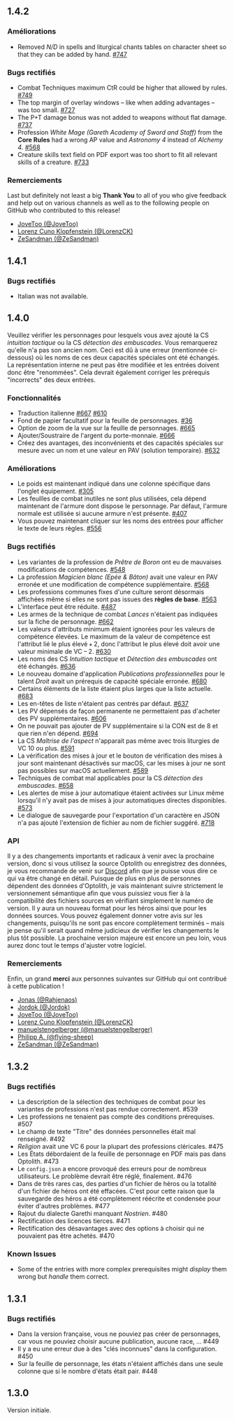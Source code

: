 ## 1.4.2

### Améliorations

- Removed *N/D* in spells and liturgical chants tables on character sheet so that they can be added by hand. [#747](https://github.com/elyukai/optolith-client/issues/747)

### Bugs rectifiés

- Combat Techniques maximum CtR could be higher that allowed by rules. [#749](https://github.com/elyukai/optolith-client/issues/749)
- The top margin of overlay windows – like when adding advantages – was too small. [#727](https://github.com/elyukai/optolith-client/issues/727)
- The P+T damage bonus was not added to weapons without flat damage. [#737](https://github.com/elyukai/optolith-client/issues/737)
- Profession *White Mage (Gareth Academy of Sword and Staff)* from the **Core Rules** had a wrong AP value and *Astronomy 4* instead of *Alchemy 4*. [#568](https://github.com/elyukai/optolith-client/issues/568)
- Creature skills text field on PDF export was too short to fit all relevant skills of a creature. [#733](https://github.com/elyukai/optolith-client/issues/733)

### Remerciements

Last but definitely not least a big **Thank You** to all of you who give feedback and help out on various channels as well as to the following people on GitHub who contributed to this release!

- [JoveToo (@JoveToo)](https://github.com/JoveToo)
- [Lorenz Cuno Klopfenstein (@LorenzCK)](https://github.com/LorenzCK)
- [ZeSandman (@ZeSandman)](https://github.com/ZeSandman)

## 1.4.1

### Bugs rectifiés

- Italian was not available.

## 1.4.0

Veuillez vérifier les personnages pour lesquels vous avez ajouté la CS *intuition tactique* ou la CS *détection des embuscades*. Vous remarquerez qu'elle n'a pas son ancien nom. Ceci est dû à une erreur (mentionnée ci-dessous) où les noms de ces deux capacités spéciales ont été échangés. La représentation interne ne peut pas être modifiée et les entrées doivent donc être "renommées". Cela devrait également corriger les prérequis "incorrects" des deux entrées.

### Fonctionnalités

- Traduction italienne [#667](https://github.com/elyukai/optolith-client/issues/667) [#610](https://github.com/elyukai/optolith-client/issues/610)
- Fond de papier facultatif pour la feuille de personnages. [#36](https://github.com/elyukai/optolith-client/issues/36)
- Option de zoom de la vue sur la feuille de personnages. [#665](https://github.com/elyukai/optolith-client/issues/665)
- Ajouter/Soustraire de l'argent du porte-monnaie. [#666](https://github.com/elyukai/optolith-client/issues/666)
- Créez des avantages, des inconvénients et des capacités spéciales sur mesure avec un nom et une valeur en PAV (solution temporaire). [#632](https://github.com/elyukai/optolith-client/issues/632)

### Améliorations

- Le poids est maintenant indiqué dans une colonne spécifique dans l'onglet équipement. [#305](https://github.com/elyukai/optolith-client/issues/305)
- Les feuilles de combat inutiles ne sont plus utilisées, cela dépend maintenant de l'armure dont dispose le personnage. Par défaut, l'armure normale est utilisée si aucune armure n'est présente. [#407](https://github.com/elyukai/optolith-client/issues/407)
- Vous pouvez maintenant cliquer sur les noms des entrées pour afficher le texte de leurs règles. [#556](https://github.com/elyukai/optolith-client/issues/556)

### Bugs rectifiés

- Les variantes de la profession de *Prêtre de Boron* ont eu de mauvaises modifications de compétences. [#548](https://github.com/elyukai/optolith-client/issues/548)
- La profession *Magicien blanc (Epée & Bâton)* avait une valeur en PAV erronée et une modification de compétence supplémentaire. [#568](https://github.com/elyukai/optolith-client/issues/568)
- Les professions communes fixes d'une culture seront désormais affichées même si elles ne sont pas issues des **règles de base**. [#563](https://github.com/elyukai/optolith-client/issues/563)
- L'interface peut être réduite. [#487](https://github.com/elyukai/optolith-client/issues/487)
- Les armes de la technique de combat *Lances* n'étaient pas indiquées sur la fiche de personnage. [#662](https://github.com/elyukai/optolith-client/issues/662)
- Les valeurs d'attributs minimum étaient ignorées pour les valeurs de compétence élevées. Le maximum de la valeur de compétence est l'attribut lié le plus élevé&thinsp;+&thinsp;2, donc l'attribut le plus élevé doit avoir une valeur minimale de VC&thinsp;&minus;&thinsp;2. [#630](https://github.com/elyukai/optolith-client/issues/630)
- Les noms des CS *Intuition tactique* et *Détection des embuscades* ont été échangés. [#636](https://github.com/elyukai/optolith-client/issues/636)
- Le nouveau domaine d'application *Publications professionnelles* pour le talent *Droit* avait un prérequis de capacité spéciale erronée. [#680](https://github.com/elyukai/optolith-client/issues/680)
- Certains éléments de la liste étaient plus larges que la liste actuelle. [#683](https://github.com/elyukai/optolith-client/pull/683)
- Les en-têtes de liste n'étaient pas centrés par défaut. [#637](https://github.com/elyukai/optolith-client/issues/637)
- Les PV dépensés de façon permanente ne permettaient pas d'acheter des PV supplémentaires. [#606](https://github.com/elyukai/optolith-client/issues/606)
- On ne pouvait pas ajouter de PV supplémentaire si la CON est de 8 et que rien n'en dépend. [#694](https://github.com/elyukai/optolith-client/issues/694)
- La CS *Maîtrise de l'aspect* n'apparait pas même avec trois liturgies de VC 10 ou plus. [#591](https://github.com/elyukai/optolith-client/issues/591)
- La vérification des mises à jour et le bouton de vérification des mises à jour sont maintenant désactivés sur macOS, car les mises à jour ne sont pas possibles sur macOS actuellement. [#589](https://github.com/elyukai/optolith-client/issues/589)
- Techniques de combat mal applicables pour la CS *détection des embuscades*. [#658](https://github.com/elyukai/optolith-client/issues/658)
- Les alertes de mise à jour automatique étaient activées sur Linux même lorsqu'il n'y avait pas de mises à jour automatiques directes disponibles. [#573](https://github.com/elyukai/optolith-client/issues/573)
- Le dialogue de sauvegarde pour l'exportation d'un caractère en JSON n'a pas ajouté l'extension de fichier au nom de fichier suggéré. [#718](https://github.com/elyukai/optolith-client/issues/718)

### API

Il y a des changements importants et radicaux à venir avec la prochaine version, donc si vous utilisez la source Optolith ou enregistrez des données, je vous recommande de venir sur [Discord](https://discord.gg/wfdgB9g) afin que je puisse vous dire ce qui va être changé en détail. Puisque de plus en plus de personnes dépendent des données d'Optolith, je vais maintenant suivre strictement le versionnement sémantique afin que vous puissiez vous fier à la compatibilité des fichiers sources en vérifiant simplement le numéro de version. Il y aura un nouveau format pour les héros ainsi que pour les données sources. Vous pouvez également donner votre avis sur les changements, puisqu'ils ne sont pas encore complètement terminés &ndash; mais je pense qu'il serait quand même judicieux de vérifier les changements le plus tôt possible. La prochaine version majeure est encore un peu loin, vous aurez donc tout le temps d'ajuster votre logiciel.

### Remerciements

Enfin, un grand **merci** aux personnes suivantes sur GitHub qui ont contribué à cette publication !

- [Jonas (@Rahjenaos)](https://github.com/Rahjenaos)
- [Jordok (@Jordok)](https://github.com/Jordok)
- [JoveToo (@JoveToo)](https://github.com/JoveToo)
- [Lorenz Cuno Klopfenstein (@LorenzCK)](https://github.com/LorenzCK)
- [manuelstengelberger (@manuelstengelberger)](https://github.com/manuelstengelberger)
- [Philipp A. (@flying-sheep)](https://github.com/flying-sheep)
- [ZeSandman (@ZeSandman)](https://github.com/ZeSandman)

## 1.3.2

### Bugs rectifiés

- La description de la sélection des techniques de combat pour les variantes de professions n'est pas rendue correctement. #539
- Les professions ne tenaient pas compte des conditions prérequises. #507
- Le champ de texte "Titre" des données personnelles était mal renseigné. #492
- *Religion* avait une VC 6 pour la plupart des professions cléricales. #475
- Les États débordaient de la feuille de personnage en PDF mais pas dans Optolith. #473
- Le `config.json` a encore provoqué des erreurs pour de nombreux utilisateurs. Le problème devrait être réglé, finalement. #476
- Dans de très rares cas, des parties d'un fichier de héros ou la totalité d'un fichier de héros ont été effacées. C'est pour cette raison que la sauvegarde des héros a été complètement réécrite et condensée pour éviter d'autres problèmes. #477
- Rajout du dialecte Garethi manquant *Nostrien*. #480
- Rectification des licences tierces. #471
- Rectification des désavantages avec des options à choisir qui ne pouvaient pas être achetés. #470

### Known Issues

- Some of the entries with more complex prerequisites might *display* them wrong but *handle* them correct.

## 1.3.1

### Bugs rectifiés

- Dans la version française, vous ne pouviez pas créer de personnages, car vous ne pouviez choisir aucune publication, aucune race, ... #449
- Il y a eu une erreur due à des "clés inconnues" dans la configuration. #450
- Sur la feuille de personnage, les états n'étaient affichés dans une seule colonne que si le nombre d'états était pair. #448

## 1.3.0

Version initiale.
